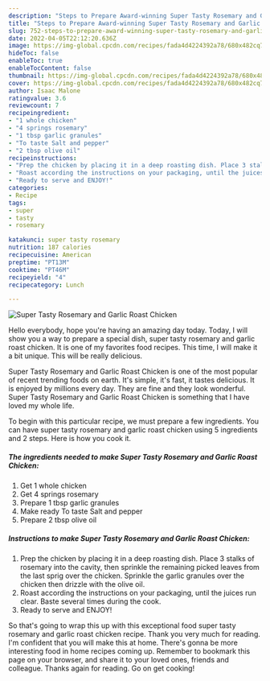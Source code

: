 ```yaml
---
description: "Steps to Prepare Award-winning Super Tasty Rosemary and Garlic Roast Chicken"
title: "Steps to Prepare Award-winning Super Tasty Rosemary and Garlic Roast Chicken"
slug: 752-steps-to-prepare-award-winning-super-tasty-rosemary-and-garlic-roast-chicken
date: 2022-04-05T22:12:20.636Z
image: https://img-global.cpcdn.com/recipes/fada4d4224392a78/680x482cq70/super-tasty-rosemary-and-garlic-roast-chicken-recipe-main-photo.jpg
hideToc: false
enableToc: true
enableTocContent: false
thumbnail: https://img-global.cpcdn.com/recipes/fada4d4224392a78/680x482cq70/super-tasty-rosemary-and-garlic-roast-chicken-recipe-main-photo.jpg
cover: https://img-global.cpcdn.com/recipes/fada4d4224392a78/680x482cq70/super-tasty-rosemary-and-garlic-roast-chicken-recipe-main-photo.jpg
author: Isaac Malone
ratingvalue: 3.6
reviewcount: 7
recipeingredient:
- "1 whole chicken"
- "4 springs rosemary"
- "1 tbsp garlic granules"
- "To taste Salt and pepper"
- "2 tbsp olive oil"
recipeinstructions:
- "Prep the chicken by placing it in a deep roasting dish. Place 3 stalks of rosemary into the cavity, then sprinkle the remaining picked leaves from the last sprig over the chicken. Sprinkle the garlic granules over the chicken then drizzle with the olive oil."
- "Roast according the instructions on your packaging, until the juices run clear. Baste several times during the cook."
- "Ready to serve and ENJOY!"
categories:
- Recipe
tags:
- super
- tasty
- rosemary

katakunci: super tasty rosemary 
nutrition: 187 calories
recipecuisine: American
preptime: "PT13M"
cooktime: "PT46M"
recipeyield: "4"
recipecategory: Lunch

---
```



![Super Tasty Rosemary and Garlic Roast Chicken](https://img-global.cpcdn.com/recipes/fada4d4224392a78/680x482cq70/super-tasty-rosemary-and-garlic-roast-chicken-recipe-main-photo.jpg)

Hello everybody, hope you're having an amazing day today. Today, I will show you a way to prepare a special dish, super tasty rosemary and garlic roast chicken. It is one of my favorites food recipes. This time, I will make it a bit unique. This will be really delicious.



Super Tasty Rosemary and Garlic Roast Chicken is one of the most popular of recent trending foods on earth. It's simple, it's fast, it tastes delicious. It is enjoyed by millions every day. They are fine and they look wonderful. Super Tasty Rosemary and Garlic Roast Chicken is something that I have loved my whole life.


To begin with this particular recipe, we must prepare a few ingredients. You can have super tasty rosemary and garlic roast chicken using 5 ingredients and 2 steps. Here is how you cook it.

<!--inarticleads1-->

##### The ingredients needed to make Super Tasty Rosemary and Garlic Roast Chicken:

1. Get 1 whole chicken
1. Get 4 springs rosemary
1. Prepare 1 tbsp garlic granules
1. Make ready To taste Salt and pepper
1. Prepare 2 tbsp olive oil




<!--inarticleads2-->

##### Instructions to make Super Tasty Rosemary and Garlic Roast Chicken:

1. Prep the chicken by placing it in a deep roasting dish. Place 3 stalks of rosemary into the cavity, then sprinkle the remaining picked leaves from the last sprig over the chicken. Sprinkle the garlic granules over the chicken then drizzle with the olive oil.
1. Roast according the instructions on your packaging, until the juices run clear. Baste several times during the cook.
1. Ready to serve and ENJOY!



So that's going to wrap this up with this exceptional food super tasty rosemary and garlic roast chicken recipe. Thank you very much for reading. I'm confident that you will make this at home. There's gonna be more interesting food in home recipes coming up. Remember to bookmark this page on your browser, and share it to your loved ones, friends and colleague. Thanks again for reading. Go on get cooking!
